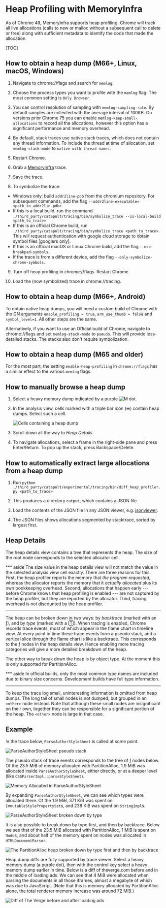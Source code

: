 # Heap Profiling with MemoryInfra

As of Chrome 48, MemoryInfra supports heap profiling. Chrome will track all live
allocations (calls to new or malloc without a subsequent call to delete or free)
along with sufficient metadata to identify the code that made the allocation.

[TOC]

## How to obtain a heap dump (M66+, Linux, macOS, Windows)

 1. Navigate to chrome://flags and search for `memlog`.

 2. Choose the process types you want to profile with the `memlog` flag. The
    most common setting is `Only Browser`.

 3. You can control resolution of sampling with `memlog-sampling-rate`.
    By default samples are collected with the average interval of 100KB.
    On versions prior Chrome 75 you can enable `memlog-keep-small-allocations`
    to record all the allocations, however this option has a significant
    performance and memory overhead.

 4. By default, stack traces use native stack traces, which does not contain any
    thread information. To include the thread at time of allocation, set
    `memlog-stack-mode` to `native with thread names`.

 5. Restart Chrome.

 6. Grab a [MemoryInfra][memory-infra] trace.

 7. Save the trace.

 8. To symbolize the trace:
   * Windows only: build `addr2line-pdb` from the chromium repository. For subsequent commands, add the flag `--addr2line-executable=<path_to_addr2lin-pdb>`
   * If this is a local build, run the command `./third_party/catapult/tracing/bin/symbolize_trace --is-local-build <path_to_trace>`
   * If this is an official Chrome build,  run `./third_party/catapult/tracing/bin/symbolize_trace <path_to_trace>`. This will request authentication with google cloud storage to obtain symbol files [googlers only].
   * If this is an official macOS or Linux Chrome build, add the flag `--use-breakpad-symbols`.
   * If the trace is from a different device, add the flag `--only-symbolize-chrome-symbols`.

 9. Turn off heap profiling in chrome://flags. Restart Chrome.

 10. Load the (now symbolized) trace in chrome://tracing.

## How to obtain a heap dump (M66+, Android)

To obtain native heap dumps, you will need a custom build of Chrome with the GN
arguments `enable_profiling = true`, `arm_use_thumb = false` and
`symbol_level=1`. All other steps are the same.

Alternatively, if you want to use an Official build of Chrome, navigate to
chrome://flags and set `memlog-stack-mode` to `pseudo`. This will provide
less-detailed stacks. The stacks also don't require symbolization.

## How to obtain a heap dump (M65 and older)

For the most part, the setting `enable-heap-profiling` in `chrome://flags` has a
similar effect to the various `memlog` flags.


## How to manually browse a heap dump

 1. Select a heavy memory dump indicated by a purple ![M][m-purple] dot.

 2. In the analysis view, cells marked with a triple bar icon (☰) contain heap
    dumps. Select such a cell.

      ![Cells containing a heap dump][cells-heap-dump]

 3. Scroll down all the way to _Heap Details_.

 4. To navigate allocations, select a frame in the right-side pane and press
    Enter/Return. To pop up the stack, press Backspace/Delete.

[memory-infra]:    README.md
[m-purple]:        https://storage.googleapis.com/chromium-docs.appspot.com/d7bdf4d16204c293688be2e5a0bcb2bf463dbbc3
[cells-heap-dump]: https://storage.googleapis.com/chromium-docs.appspot.com/a24d80d6a08da088e2e9c8b2b64daa215be4dacb

## How to automatically extract large allocations from a heap dump

 1. Run `python ./third_party/catapult/experimental/tracing/bin/diff_heap_profiler.py
    <path_to_trace>`

 2. This produces a directory `output`, which contains a JSON file.

 3. Load the contents of the JSON file in any JSON viewer, e.g.
    [jsonviewer](http://jsonviewer.stack.hu/).

 4. The JSON files shows allocations segmented by stacktrace, sorted by largest
    first.

## Heap Details

The heap details view contains a tree that represents the heap. The size of the
root node corresponds to the selected allocator cell.

*** aside
The size value in the heap details view will not match the value in the selected
analysis view cell exactly. There are three reasons for this. First, the heap
profiler reports the memory that _the program requested_, whereas the allocator
reports the memory that it _actually allocated_ plus its own bookkeeping
overhead. Second, allocations that happen early --- before Chrome knows that
heap profiling is enabled --- are not captured by the heap profiler, but they
are reported by the allocator. Third, tracing overhead is not discounted by the
heap profiler.
***

The heap can be broken down in two ways: by _backtrace_ (marked with an ƒ), and
by _type_ (marked with a Ⓣ). When tracing is enabled, Chrome records trace
events, most of which appear in the flame chart in timeline view. At every
point in time these trace events form a pseudo stack, and a vertical slice
through the flame chart is like a backtrace. This corresponds to the ƒ nodes in
the heap details view.  Hence enabling more tracing categories will give a more
detailed breakdown of the heap.

The other way to break down the heap is by object type. At the moment this is
only supported for PartitionAlloc.

*** aside
In official builds, only the most common type names are included due to binary
size concerns. Development builds have full type information.
***

To keep the trace log small, uninteresting information is omitted from heap
dumps. The long tail of small nodes is not dumped, but grouped in an `<other>`
node instead. Note that although these small nodes are insignificant on their
own, together they can be responsible for a significant portion of the heap. The
`<other>` node is large in that case.

## Example

In the trace below, `ParseAuthorStyleSheet` is called at some point.

![ParseAuthorStyleSheet pseudo stack][pseudo-stack]

The pseudo stack of trace events corresponds to the tree of ƒ nodes below. Of
the 23.5 MiB of memory allocated with PartitionAlloc, 1.9 MiB was allocated
inside `ParseAuthorStyleSheet`, either directly, or at a deeper level (like
`CSSParserImpl::parseStyleSheet`).

![Memory Allocated in ParseAuthorStyleSheet][break-down-by-backtrace]

By expanding `ParseAuthorStyleSheet`, we can see which types were allocated
there. Of the 1.9 MiB, 371 KiB was spent on `ImmutableStylePropertySet`s, and
238 KiB was spent on `StringImpl`s.

![ParseAuthorStyleSheet broken down by type][break-down-by-type]

It is also possible to break down by type first, and then by backtrace. Below
we see that of the 23.5 MiB allocated with PartitionAlloc, 1 MiB is spent on
`Node`s, and about half of the memory spent on nodes was allocated in
`HTMLDocumentParser`.

![The PartitionAlloc heap broken down by type first and then by backtrace][type-then-backtrace]

Heap dump diffs are fully supported by trace viewer. Select a heavy memory dump
(a purple dot), then with the control key select a heavy memory dump earlier in
time. Below is a diff of theverge.com before and in the middle of loading ads.
We can see that 4 MiB were allocated when parsing the documents in all those
iframes, almost a megabyte of which was due to JavaScript. (Note that this is
memory allocated by PartitionAlloc alone, the total renderer memory increase was
around 72 MiB.)

![Diff of The Verge before and after loading ads][diff]

[pseudo-stack]:            https://storage.googleapis.com/chromium-docs.appspot.com/058e50350836f55724e100d4dbbddf4b9803f550
[break-down-by-backtrace]: https://storage.googleapis.com/chromium-docs.appspot.com/ec61c5f15705f5bcf3ca83a155ed647a0538bbe1
[break-down-by-type]:      https://storage.googleapis.com/chromium-docs.appspot.com/2236e61021922c0813908c6745136953fa20a37b
[type-then-backtrace]:     https://storage.googleapis.com/chromium-docs.appspot.com/c5367dde11476bdbf2d5a1c51674148915573d11
[diff]:                    https://storage.googleapis.com/chromium-docs.appspot.com/802141906869cd533bb613da5f91bd0b071ceb24
